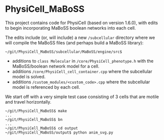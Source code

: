 # PhysiCell_MaBoSS

This project contains code for PhysiCell (based on version 1.6.0), with edits to begin incorporating MaBoSS boolean networks into each cell.

The edits include (or, will include) a new `/subcellular` directory where we will compile the MaBoSS files (and perhaps build a MaBoSS library):
```
~/git/PhysiCell_MaBoSS/subcellular/MaBoSS/engine/src$ 
```
* additions to `class Molecular` in `/core/PhysiCell_phenotype.h` with the MaBoSS/boolean network model for a cell.
* additions `/core/PhysiCell_cell_container.cpp` where the subcellular model is solved.
* additions `/custom_modules/<custom_code>.cpp` where the subcellular model is referenced by each cell.

We start off with a very simple test case consisting of 3 cells that are motile and travel horizontally.
```
~/git/PhysiCell_MaBoSS$ make
...
~/git/PhysiCell_MaBoSS$ bn
...
~/git/PhysiCell_MaBoSS$ cd output
~/git/PhysiCell_MaBoSS/output$ python anim_svg.py 
```
